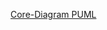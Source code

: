 [Core-Diagram PUML](http://www.plantuml.com/plantuml/proxy?cache=no&src=https://jirkadelloro.github.io/FUDGE/Design/Core.puml)
